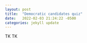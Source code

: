 ```yaml
---
layout: post
title:  "Democratic candidates quiz"
date:   2022-02-03 21:24:22 -0500
categories: jekyll update
---
```



TK TK 

[project-link]: 
[print-pdf]: 
